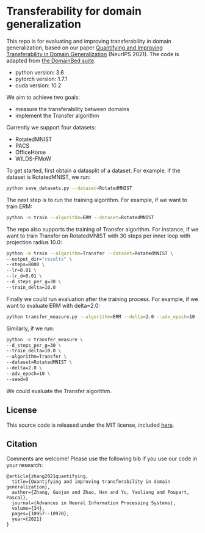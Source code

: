 # Transferability for domain generalization

This repo is for evaluating and improving transferability in domain generalization, based on our paper [Quantifying and Improving Transferability in Domain Generalization](https://arxiv.org/abs/2106.03632) (NeurIPS 2021). The code is adapted from [the DomainBed suite](https://github.com/facebookresearch/DomainBed).

* python version: 3.6
* pytorch version: 1.7.1
* cuda version: 10.2


We aim to achieve two goals:

* measure the transferability between domains
* implement the Transfer algorithm

Currently we support four datasets:

* RotatedMNIST
* PACS
* OfficeHome
* WILDS-FMoW

To get started, first obtain a datasplit of a dataset. For example, if the dataset is RotatedMNIST, we run:
```sh
python save_datasets.py --dataset=RotatedMNIST
```

The next step is to run the training algorithm. For example, if we want to train ERM:
```sh
python -m train --algorithm=ERM --dataset=RotatedMNIST
```

The repo also supports the training of Transfer algorithm. For instance, if we want to train Transfer on RotatedMNIST with 30 steps per inner loop with projection radius 10.0:
```sh
python -m train --algorithm=Transfer --dataset=RotatedMNIST \
--output_dir="results" \
--steps=8000 \
--lr=0.01 \
--lr_d=0.01 \
--d_steps_per_g=30 \
--train_delta=10.0
```

Finally we could run evaluation after the training process. For example, if we want to evaluate ERM with delta=2.0:

```sh
python transfer_measure.py --algorithm=ERM --delta=2.0 --adv_epoch=10 --seed=0
```

Similarly, if we run:
```sh
python -m transfer_measure \
--d_steps_per_g=30 \
--train_delta=10.0 \
--algorithm=Transfer \
--dataset=RotatedMNIST \
--delta=2.0 \
--adv_epoch=10 \
--seed=0
```
We could evaluate the Transfer algorithm. 


## License

This source code is released under the MIT license, included [here](LICENSE).

## Citation
Comments are welcome! Please use the following bib if you use our code in your research:
```
@article{zhang2021quantifying,
  title={Quantifying and improving transferability in domain generalization},
  author={Zhang, Guojun and Zhao, Han and Yu, Yaoliang and Poupart, Pascal},
  journal={Advances in Neural Information Processing Systems},
  volume={34},
  pages={10957--10970},
  year={2021}
}
```
